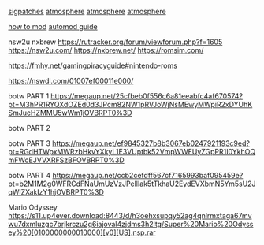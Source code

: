 [sigpatches](https://github.com/AK478BB/Sigpatches/releases)
[atmosphere](https://pan.baidu.com/s/1ZXq-AQhGAOtLOJIOZyKYRw?pwd=tpz6#list/path=%2Fsharelink1102451981394-183840353379824%2FAK-Atmosphere1.9.1-SW20.1.1&parentPath=%2Fsharelink1102451981394-183840353379824)
[atmosphere](https://pan.baidu.com/s/1ZXq-AQhGAOtLOJIOZyKYRw?pwd=tpz6#list/path=%2F)
[atmosphere](https://codeberg.org/ak478/AK-Atmosphere/releases)

[how to mod](https://www.reddit.com/r/SwitchPirates/comments/13r6b7c/how_to_mod_a_v1_nintendo_switch_and_play_tears_of/)
[automod guide](https://www.reddit.com/r/SwitchPirates/?f=flair_name%3A%22Guide%22)

nsw2u
nxbrew
https://rutracker.org/forum/viewforum.php?f=1605
https://nsw2u.com/
https://nxbrew.net/
https://romsim.com/

https://fmhy.net/gamingpiracyguide#nintendo-roms

https://nswdl.com/01007ef00011e000/

botw PART 1
https://megaup.net/25cfbeb0f556c6a81eeabfc4af670574?pt=M3hPR1RYQXdOZEd0d3JPcm82NW1pRVJoWjNsMEwyMWpiR2xDYUhKSmJucHZMMU5wWm1jOVBRPT0%3D

botw PART 2


botw PART 3
https://megaup.net/ef9845327b8b3067eb0247921193c9ed?pt=RGdHTWpxMWRzbHkvYXkyL1E3VUptbk52VmpWWFUyZGpPR1I0YkhOQmFWcEJVVXRFSzBFOVBRPT0%3D

botw PART 4
https://megaup.net/ccb2cefdff567cf7165993baf095459e?pt=b2M1M2g0WFRCdFNaUmUzVzJPellIak5tTkhaU2EydEVXbmN5Ym5sU2JqWlZXakIzY1hjOVBRPT0%3D

Mario Odyssey
https://s11.up4ever.download:8443/d/h3oehxsupqy52ag4qnlrmxtaga67mvwu7dxmluzgc7brjkrczu2g6iajoval4zjdms3h2ltg/Super%20Mario%20Odyssey%20[0100000000010000][v0][US].nsp.rar